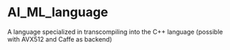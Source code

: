 # AI_ML_language
A language specialized in transcompiling into the C++ language (possible with AVX512 and Caffe as backend)
